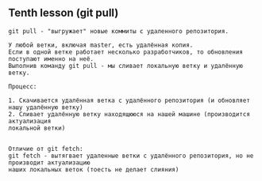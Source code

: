## Tenth lesson (git pull)

    git pull - "выгружает" новые коммиты с удаленного репозитория.

    У любой ветки, включая master, есть удалённая копия.
    Если в одной ветке работает несколько разработчиков, то обновления поступают именно на неё.
    Выполнив команду git pull - мы сливает локальную ветку и удалённую ветку.

    Процесс:

    1. Скачивается удалённая ветка с удалённого репозитория (и обновляет нашу удалённую ветку)
    2. Сливает удалённую ветку находящююся на нашей машине (производится актуализация
    локальной ветки)


    Отличие от git fetch:
    git fetch - вытягвает удаленные ветки с удалённого репозитория, но не производит актуализацию
    наших локальных веток (тоесть не делает слияния)
